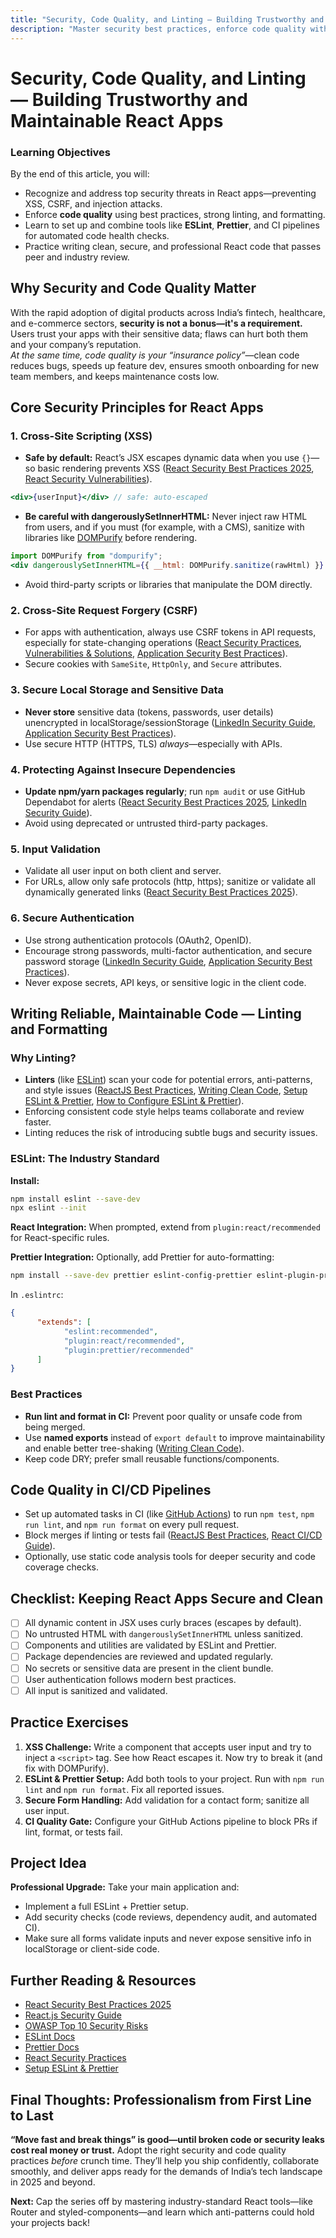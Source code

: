 ```yaml
---
title: "Security, Code Quality, and Linting — Building Trustworthy and Maintainable React Apps"
description: "Master security best practices, enforce code quality with ESLint and Prettier, and set up CI pipelines for professional React development."
---
```


# Security, Code Quality, and Linting — Building Trustworthy and Maintainable React Apps

### Learning Objectives

By the end of this article, you will:

- Recognize and address top security threats in React apps—preventing XSS, CSRF, and injection attacks.
- Enforce **code quality** using best practices, strong linting, and formatting.
- Learn to set up and combine tools like **ESLint**, **Prettier**, and CI pipelines for automated code health checks.
- Practice writing clean, secure, and professional React code that passes peer and industry review.

## Why Security and Code Quality Matter

With the rapid adoption of digital products across India’s fintech, healthcare, and e-commerce sectors, **security is not a bonus—it's a requirement.**  
Users trust your apps with their sensitive data; flaws can hurt both them and your company’s reputation.  
_At the same time, code quality is your “insurance policy”_—clean code reduces bugs, speeds up feature dev, ensures smooth onboarding for new team members, and keeps maintenance costs low.

## Core Security Principles for React Apps

### 1. Cross-Site Scripting (XSS)

- **Safe by default:** React’s JSX escapes dynamic data when you use `{}`—so basic rendering prevents XSS ([React Security Best Practices 2025](https://corgea.com/Learn/react-security-best-practices-2025), [React Security Vulnerabilities](https://www.loginradius.com/blog/engineering/react-security-vulnerabilities)).

```jsx
<div>{userInput}</div> // safe: auto-escaped
```

- **Be careful with dangerouslySetInnerHTML:** Never inject raw HTML from users, and if you must (for example, with a CMS), sanitize with libraries like [DOMPurify](https://github.com/cure53/DOMPurify) before rendering.

```jsx
import DOMPurify from "dompurify";
<div dangerouslySetInnerHTML={{ __html: DOMPurify.sanitize(rawHtml) }} />;
```

- Avoid third-party scripts or libraries that manipulate the DOM directly.

### 2. Cross-Site Request Forgery (CSRF)

- For apps with authentication, always use CSRF tokens in API requests, especially for state-changing operations ([React Security Practices](https://www.glorywebs.com/blog/react-security-practices), [Vulnerabilities & Solutions](https://www.angularminds.com/blog/vulnerabilities-and-solutions-for-react-js-security), [Application Security Best Practices](https://www.coders.dev/blog/reactjs-application-security-best-practices.html)).
- Secure cookies with `SameSite`, `HttpOnly`, and `Secure` attributes.

### 3. Secure Local Storage and Sensitive Data

- **Never store** sensitive data (tokens, passwords, user details) unencrypted in localStorage/sessionStorage ([LinkedIn Security Guide](https://www.linkedin.com/pulse/react-js-security-best-practices-kristiyan-velkov), [Application Security Best Practices](https://www.coders.dev/blog/reactjs-application-security-best-practices.html)).
- Use secure HTTP (HTTPS, TLS) _always_—especially with APIs.

### 4. Protecting Against Insecure Dependencies

- **Update npm/yarn packages regularly**; run `npm audit` or use GitHub Dependabot for alerts ([React Security Best Practices 2025](https://corgea.com/Learn/react-security-best-practices-2025), [LinkedIn Security Guide](https://www.linkedin.com/pulse/react-js-security-best-practices-kristiyan-velkov)).
- Avoid using deprecated or untrusted third-party packages.

### 5. Input Validation

- Validate all user input on both client and server.
- For URLs, allow only safe protocols (http, https); sanitize or validate all dynamically generated links ([React Security Best Practices 2025](https://corgea.com/Learn/react-security-best-practices-2025)).

### 6. Secure Authentication

- Use strong authentication protocols (OAuth2, OpenID).
- Encourage strong passwords, multi-factor authentication, and secure password storage ([LinkedIn Security Guide](https://www.linkedin.com/pulse/react-js-security-best-practices-kristiyan-velkov), [Application Security Best Practices](https://www.coders.dev/blog/reactjs-application-security-best-practices.html)).
- Never expose secrets, API keys, or sensitive logic in the client code.

## Writing Reliable, Maintainable Code — Linting and Formatting

### Why Linting?

- **Linters** (like [ESLint](https://eslint.org/docs/latest/user-guide/getting-started)) scan your code for potential errors, anti-patterns, and style issues ([ReactJS Best Practices](https://www.tatvasoft.com/blog/reactjs-best-practices/), [Writing Clean Code](https://dev.to/sathishskdev/part-4-writing-clean-and-efficient-react-code-best-practices-and-optimization-techniques-423d), [Setup ESLint & Prettier](https://dev.to/knowankit/setup-eslint-and-prettier-in-react-app-357b), [How to Configure ESLint & Prettier](https://www.imaginarycloud.com/blog/how-to-configure-eslint-prettier-in-react)).
- Enforcing consistent code style helps teams collaborate and review faster.
- Linting reduces the risk of introducing subtle bugs and security issues.

### ESLint: The Industry Standard

**Install:**

```bash
npm install eslint --save-dev
npx eslint --init
```

**React Integration:**
When prompted, extend from `plugin:react/recommended` for React-specific rules.

**Prettier Integration:**
Optionally, add Prettier for auto-formatting:

```bash
npm install --save-dev prettier eslint-config-prettier eslint-plugin-prettier
```

In `.eslintrc`:

```json
{
      "extends": [
            "eslint:recommended",
            "plugin:react/recommended",
            "plugin:prettier/recommended"
      ]
}
```

### Best Practices

- **Run lint and format in CI:** Prevent poor quality or unsafe code from being merged.
- Use **named exports** instead of `export default` to improve maintainability and enable better tree-shaking ([Writing Clean Code](https://dev.to/sathishskdev/part-4-writing-clean-and-efficient-react-code-best-practices-and-optimization-techniques-423d)).
- Keep code DRY; prefer small reusable functions/components.

## Code Quality in CI/CD Pipelines

- Set up automated tasks in CI (like [GitHub Actions](https://docs.github.com/en/actions)) to run `npm test`, `npm run lint`, and `npm run format` on every pull request.
- Block merges if linting or tests fail ([ReactJS Best Practices](https://www.tatvasoft.com/blog/reactjs-best-practices/), [React CI/CD Guide](https://pattemdigital.com/insight/react-web-app-empowering-with-ci-and-cd/)).
- Optionally, use static code analysis tools for deeper security and code coverage checks.

## Checklist: Keeping React Apps Secure and Clean

- [ ] All dynamic content in JSX uses curly braces (escapes by default).
- [ ] No untrusted HTML with `dangerouslySetInnerHTML` unless sanitized.
- [ ] Components and utilities are validated by ESLint and Prettier.
- [ ] Package dependencies are reviewed and updated regularly.
- [ ] No secrets or sensitive data are present in the client bundle.
- [ ] User authentication follows modern best practices.
- [ ] All input is sanitized and validated.

## Practice Exercises

1. **XSS Challenge:** Write a component that accepts user input and try to inject a `<script>` tag. See how React escapes it. Now try to break it (and fix with DOMPurify).
2. **ESLint & Prettier Setup:** Add both tools to your project. Run with `npm run lint` and `npm run format`. Fix all reported issues.
3. **Secure Form Handling:** Add validation for a contact form; sanitize all user input.
4. **CI Quality Gate:** Configure your GitHub Actions pipeline to block PRs if lint, format, or tests fail.

## Project Idea

**Professional Upgrade:**
Take your main application and:

- Implement a full ESLint + Prettier setup.
- Add security checks (code reviews, dependency audit, and automated CI).
- Make sure all forms validate inputs and never expose sensitive info in localStorage or client-side code.

## Further Reading & Resources

- [React Security Best Practices 2025](https://corgea.com/Learn/react-security-best-practices-2025)
- [React.js Security Guide](https://relevant.software/blog/react-js-security-guide/)
- [OWASP Top 10 Security Risks](https://owasp.org/www-project-top-ten/)
- [ESLint Docs](https://eslint.org/docs/latest/user-guide/getting-started)
- [Prettier Docs](https://prettier.io/docs/en/index.html)
- [React Security Practices](https://www.glorywebs.com/blog/react-security-practices)
- [Setup ESLint & Prettier](https://dev.to/knowankit/setup-eslint-and-prettier-in-react-app-357b)

## Final Thoughts: Professionalism from First Line to Last

**“Move fast and break things” is good—until broken code or security leaks cost real money or trust.**
Adopt the right security and code quality practices _before_ crunch time. They’ll help you ship confidently, collaborate smoothly, and deliver apps ready for the demands of India’s tech landscape in 2025 and beyond.

**Next:**
Cap the series off by mastering industry-standard React tools—like Router and styled-components—and learn which anti-patterns could hold your projects back!
